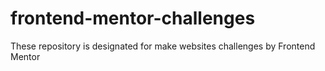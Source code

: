 # frontend-mentor-challenges
 These repository is designated for make websites challenges by Frontend Mentor

